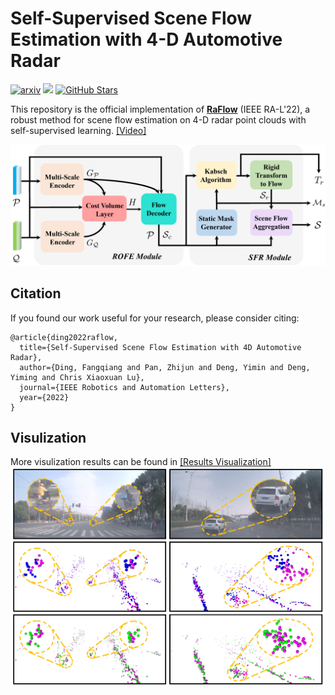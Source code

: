 
# Self-Supervised Scene Flow Estimation with 4-D Automotive Radar  

[![arxiv](https://img.shields.io/badge/arXiv-2203.01137-%23B31C1B?style=flat)](https://arxiv.org/abs/2203.01137)  [![ ](https://img.shields.io/youtube/views/5_iJCZytrxo?label=YouTube&style=flat)](https://www.youtube.com/watch?v=5_iJCZytrxo&feature=youtu.be)  [![GitHub Stars](https://img.shields.io/github/stars/Toytiny/RaFlow?style=social)](https://github.com/Toytiny/RaFlow) 

This repository is the official implementation of [**RaFlow**](https://arxiv.org/abs/2203.01137) (IEEE RA-L'22), a robust method for scene flow estimation on 4-D radar point clouds with self-supervised learning. [[Video]](https://youtu.be/5_iJCZytrxo)

![](doc/pipeline.png)


## Citation

If you found our work useful for your research, please consider citing:

```
@article{ding2022raflow,
  title={Self-Supervised Scene Flow Estimation with 4D Automotive Radar},
  author={Ding, Fangqiang and Pan, Zhijun and Deng, Yimin and Deng, Yiming and Chris Xiaoxuan Lu},
  journal={IEEE Robotics and Automation Letters},
  year={2022}
}
```

## Visulization

More visulization results can be found in [[Results Visualization]](/doc/supply_qual.md)
![](doc/qual.png)